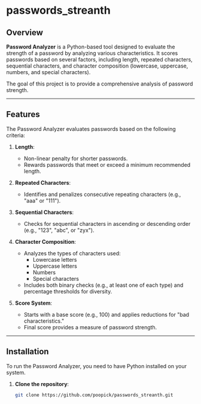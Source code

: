 # passwords_streanth

## Overview
**Password Analyzer** is a Python-based tool designed to evaluate the strength of a password by analyzing various characteristics. It scores passwords based on several factors, including length, repeated characters, sequential characters, and character composition (lowercase, uppercase, numbers, and special characters). 

The goal of this project is to provide a comprehensive analysis of password strength.

---

## Features
The Password Analyzer evaluates passwords based on the following criteria:
1. **Length**:
   - Non-linear penalty for shorter passwords.
   - Rewards passwords that meet or exceed a minimum recommended length.

2. **Repeated Characters**:
   - Identifies and penalizes consecutive repeating characters (e.g., "aaa" or "111").

3. **Sequential Characters**:
   - Checks for sequential characters in ascending or descending order (e.g., "123", "abc", or "zyx").

4. **Character Composition**:
   - Analyzes the types of characters used:
     - Lowercase letters
     - Uppercase letters
     - Numbers
     - Special characters
   - Includes both binary checks (e.g., at least one of each type) and percentage thresholds for diversity.

5. **Score System**:
   - Starts with a base score (e.g., 100) and applies reductions for "bad characteristics."
   - Final score provides a measure of password strength.

---

## Installation
To run the Password Analyzer, you need to have Python installed on your system.

1. **Clone the repository**:
   ```bash
   git clone https://github.com/poopick/passwords_streanth.git
   
